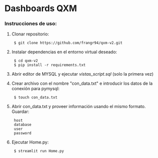 # Dashboards QXM

### Instrucciones de uso:

1) Clonar repositorio:

        $ git clone https://github.com/frangr94/qxm-v2.git

2) Instalar dependencias en el entorno virtual deseado:
        
        $ cd qxm-v2
        $ pip install -r requirements.txt

3) Abrir editor de MYSQL y ejecutar _vistas_script.sql_ (solo la primera vez)

4) Crear archivo con el nombre "con_data.txt" e introducir los datos de la conexión para pymysql:

        $ touch con_data.txt

5) Abrir con_data.txt y proveer información usando el mismo formato. Guardar:
        
        host
        database
        user
        password

5) Ejecutar Home.py:
        
        $ streamlit run Home.py
